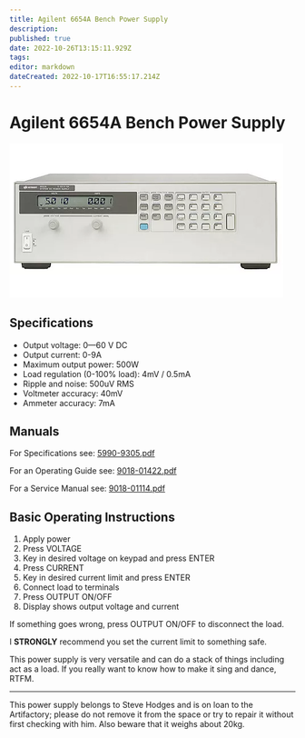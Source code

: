 ```yaml
---
title: Agilent 6654A Bench Power Supply
description: 
published: true
date: 2022-10-26T13:15:11.929Z
tags: 
editor: markdown
dateCreated: 2022-10-17T16:55:17.214Z
---
```


# Agilent 6654A Bench Power Supply

![prod-839368-01.webp](/tools/electronics/prod-839368-01.webp)

## Specifications

-   Output voltage: 0—60 V DC
-   Output current: 0-9A
-   Maximum output power: 500W
-   Load regulation (0-100% load): 4mV / 0.5mA
-   Ripple and noise: 500uV RMS
-   Voltmeter accuracy: 40mV
-   Ammeter accuracy: 7mA

## Manuals

For Specifications see: [5990-9305.pdf](/tools/electronics/5990-9305.pdf)

For an Operating Guide see: [9018-01422.pdf](/tools/electronics/9018-01422.pdf)

For a Service Manual see: [9018-01114.pdf](/tools/electronics/9018-01114.pdf)

## Basic Operating Instructions

1.  Apply power
2.  Press VOLTAGE
3.  Key in desired voltage on keypad and press ENTER
4.  Press CURRENT
5.  Key in desired current limit and press ENTER
6.  Connect load to terminals
7.  Press OUTPUT ON/OFF
8.  Display shows output voltage and current

If something goes wrong, press OUTPUT ON/OFF to disconnect the load.

I **STRONGLY** recommend you set the current limit to something safe.

This power supply is very versatile and can do a stack of things including act as a load. If you really want to know how to make it sing and dance, RTFM.

------------------------------------------------------------------------

This power supply belongs to Steve Hodges and is on loan to the Artifactory; please do not remove it from the space or try to repair it without first checking with him. Also beware that it weighs about 20kg.

